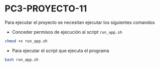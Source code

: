 # PC3-PROYECTO-11

Para ejecutar el proyecto se necesitan ejecutar los siguientes comandos

- Conceder permisos de ejecución al script `run_app.sh`

```bash
chmod +x run_app.sh
```

- Para ejecutar el script que ejecuta el programa

```bash
bash run_app.sh
```
